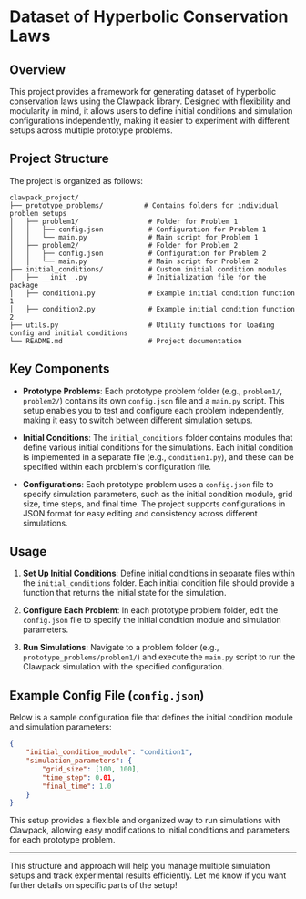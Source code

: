 # Dataset of Hyperbolic Conservation Laws

## Overview

This project provides a framework for generating dataset of hyperbolic conservation laws using the Clawpack library. Designed with flexibility and modularity in mind, it allows users to define initial conditions and simulation configurations independently, making it easier to experiment with different setups across multiple prototype problems.

## Project Structure

The project is organized as follows:

```plaintext
clawpack_project/
├── prototype_problems/          # Contains folders for individual problem setups
│   ├── problem1/                 # Folder for Problem 1
│   │   ├── config.json           # Configuration for Problem 1
│   │   └── main.py               # Main script for Problem 1
│   ├── problem2/                 # Folder for Problem 2
│   │   ├── config.json           # Configuration for Problem 2
│   │   └── main.py               # Main script for Problem 2
├── initial_conditions/           # Custom initial condition modules
│   ├── __init__.py               # Initialization file for the package
│   ├── condition1.py             # Example initial condition function 1
│   ├── condition2.py             # Example initial condition function 2
├── utils.py                      # Utility functions for loading config and initial conditions
└── README.md                     # Project documentation
```

## Key Components

- **Prototype Problems**: Each prototype problem folder (e.g., `problem1/`, `problem2/`) contains its own `config.json` file and a `main.py` script. This setup enables you to test and configure each problem independently, making it easy to switch between different simulation setups.

- **Initial Conditions**: The `initial_conditions` folder contains modules that define various initial conditions for the simulations. Each initial condition is implemented in a separate file (e.g., `condition1.py`), and these can be specified within each problem's configuration file.

- **Configurations**: Each prototype problem uses a `config.json` file to specify simulation parameters, such as the initial condition module, grid size, time steps, and final time. The project supports configurations in JSON format for easy editing and consistency across different simulations.

## Usage

1. **Set Up Initial Conditions**: Define initial conditions in separate files within the `initial_conditions` folder. Each initial condition file should provide a function that returns the initial state for the simulation.

2. **Configure Each Problem**: In each prototype problem folder, edit the `config.json` file to specify the initial condition module and simulation parameters.

3. **Run Simulations**: Navigate to a problem folder (e.g., `prototype_problems/problem1/`) and execute the `main.py` script to run the Clawpack simulation with the specified configuration.

## Example Config File (`config.json`)

Below is a sample configuration file that defines the initial condition module and simulation parameters:

```json
{
    "initial_condition_module": "condition1",
    "simulation_parameters": {
        "grid_size": [100, 100],
        "time_step": 0.01,
        "final_time": 1.0
    }
}
```

This setup provides a flexible and organized way to run simulations with Clawpack, allowing easy modifications to initial conditions and parameters for each prototype problem.

--- 

This structure and approach will help you manage multiple simulation setups and track experimental results efficiently. Let me know if you want further details on specific parts of the setup!
